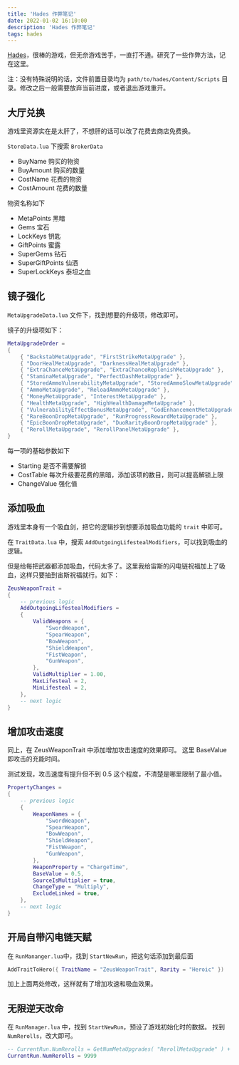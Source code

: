```yaml
---
title: 'Hades 作弊笔记'
date: 2022-01-02 16:10:00
description: 'Hades 作弊笔记'
tags: hades
---
```


[Hades](https://store.steampowered.com/app/1145360/Hades)，很棒的游戏，但无奈游戏苦手，一直打不通。研究了一些作弊方法，记在这里。

注：没有特殊说明的话，文件前置目录均为 `path/to/hades/Content/Scripts` 目录。修改之后一般需要放弃当前进度，或者退出游戏重开。

## 大厅兑换

游戏里资源实在是太肝了，不想肝的话可以改了花费去商店免费换。

`StoreData.lua` 下搜索 `BrokerData`

- BuyName 购买的物资
- BuyAmount 购买的数量
- CostName 花费的物资
- CostAmount 花费的数量

物资名称如下

- MetaPoints 黑暗
- Gems 宝石
- LockKeys 钥匙
- GiftPoints 蜜露
- SuperGems 钻石
- SuperGiftPoints 仙酒
- SuperLockKeys 泰坦之血

## 镜子强化

`MetaUpgradeData.lua` 文件下，找到想要的升级项，修改即可。

镜子的升级项如下：

```lua
MetaUpgradeOrder =
{
	{ "BackstabMetaUpgrade", "FirstStrikeMetaUpgrade" },
	{ "DoorHealMetaUpgrade", "DarknessHealMetaUpgrade" },
	{ "ExtraChanceMetaUpgrade", "ExtraChanceReplenishMetaUpgrade" },
	{ "StaminaMetaUpgrade", "PerfectDashMetaUpgrade" },
	{ "StoredAmmoVulnerabilityMetaUpgrade", "StoredAmmoSlowMetaUpgrade" },
	{ "AmmoMetaUpgrade", "ReloadAmmoMetaUpgrade" },
	{ "MoneyMetaUpgrade", "InterestMetaUpgrade" },
	{ "HealthMetaUpgrade", "HighHealthDamageMetaUpgrade" },
	{ "VulnerabilityEffectBonusMetaUpgrade", "GodEnhancementMetaUpgrade" },
	{ "RareBoonDropMetaUpgrade", "RunProgressRewardMetaUpgrade" },
	{ "EpicBoonDropMetaUpgrade", "DuoRarityBoonDropMetaUpgrade" },
	{ "RerollMetaUpgrade", "RerollPanelMetaUpgrade" },
}
```

每一项的基础参数如下

- Starting 是否不需要解锁
- CostTable 每次升级要花费的黑暗，添加该项的数目，则可以提高解锁上限
- ChangeValue 强化值

## 添加吸血

游戏里本身有一个吸血剑，把它的逻辑抄到想要添加吸血功能的 `trait` 中即可。

在 `TraitData.lua` 中，搜索 `AddOutgoingLifestealModifiers`，可以找到吸血的逻辑。

但是给每把武器都添加吸血，代码太多了。这里我给宙斯的闪电链祝福加上了吸血，这样只要抽到宙斯祝福就行。如下：

```lua
ZeusWeaponTrait =
{
    -- previous logic
    AddOutgoingLifestealModifiers =
    {
        ValidWeapons = {
            "SwordWeapon",
            "SpearWeapon",
            "BowWeapon",
            "ShieldWeapon",
            "FistWeapon",
            "GunWeapon",
        },
        ValidMultiplier = 1.00,
        MaxLifesteal = 2,
        MinLifesteal = 2,
    },
    -- next logic
}
```

## 增加攻击速度

同上，在 ZeusWeaponTrait 中添加增加攻击速度的效果即可。 这里 BaseValue 即攻击的充能时间。

测试发现，攻击速度有提升但不到 0.5 这个程度，不清楚是哪里限制了最小值。

```lua
PropertyChanges =
{
    -- previous logic
    {
        WeaponNames = {
            "SwordWeapon",
            "SpearWeapon",
            "BowWeapon",
            "ShieldWeapon",
            "FistWeapon",
            "GunWeapon",
        },
        WeaponProperty = "ChargeTime",
        BaseValue = 0.5,
        SourceIsMultiplier = true,
        ChangeType = "Multiply",
        ExcludeLinked = true,
    },
    -- next logic
}
```

## 开局自带闪电链天赋

在 `RunMananger.lua`中，找到 `StartNewRun`，把这句话添加到最后面

```lua
AddTraitToHero({ TraitName = "ZeusWeaponTrait", Rarity = "Heroic" })
```

加上上面两处修改，这样就有了增加攻速和吸血效果。


## 无限逆天改命

在 `RunManager.lua` 中，找到 `StartNewRun`，预设了游戏初始化时的数据。 找到 `NumRerolls`，改大即可。

```lua
-- CurrentRun.NumRerolls = GetNumMetaUpgrades( "RerollMetaUpgrade" ) + GetNumMetaUpgrades("RerollPanelMetaUpgrade")
CurrentRun.NumRerolls = 9999
```
